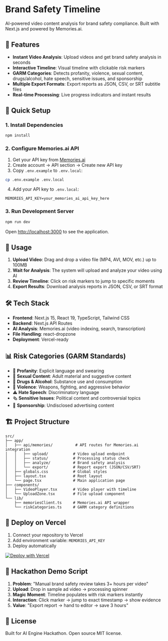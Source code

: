 # Brand Safety Timeline

AI-powered video content analysis for brand safety compliance. Built with Next.js and powered by Memories.ai.

## 🎯 Features

- **Instant Video Analysis**: Upload videos and get brand safety analysis in seconds
- **Interactive Timeline**: Visual timeline with clickable risk markers  
- **GARM Categories**: Detects profanity, violence, sexual content, drugs/alcohol, hate speech, sensitive issues, and sponsorship
- **Multiple Export Formats**: Export reports as JSON, CSV, or SRT subtitle files
- **Real-time Processing**: Live progress indicators and instant results

## 🚀 Quick Setup

### 1. Install Dependencies

```bash
npm install
```

### 2. Configure Memories.ai API

1. Get your API key from [Memories.ai](https://mavi-backend.memories.ai)
2. Create account → API section → Create new API key
3. Copy `.env.example` to `.env.local`:

```bash
cp .env.example .env.local
```

4. Add your API key to `.env.local`:

```env
MEMORIES_API_KEY=your_memories_ai_api_key_here
```

### 3. Run Development Server

```bash
npm run dev
```

Open [http://localhost:3000](http://localhost:3000) to see the application.

## 📝 Usage

1. **Upload Video**: Drag and drop a video file (MP4, AVI, MOV, etc.) up to 100MB
2. **Wait for Analysis**: The system will upload and analyze your video using AI
3. **Review Timeline**: Click on risk markers to jump to specific moments
4. **Export Results**: Download analysis reports in JSON, CSV, or SRT format

## 🛠️ Tech Stack

- **Frontend**: Next.js 15, React 19, TypeScript, Tailwind CSS
- **Backend**: Next.js API Routes
- **AI Analysis**: Memories.ai (video indexing, search, transcription)
- **File Handling**: react-dropzone
- **Deployment**: Vercel-ready

## 📊 Risk Categories (GARM Standards)

- 🤬 **Profanity**: Explicit language and swearing
- 💋 **Sexual Content**: Adult material and suggestive content  
- 🍺 **Drugs & Alcohol**: Substance use and consumption
- 🔫 **Violence**: Weapons, fighting, and aggressive behavior
- ⚠️ **Hate Speech**: Discriminatory language
- 🗞️ **Sensitive Issues**: Political content and controversial topics
- 📣 **Sponsorship**: Undisclosed advertising content

## 🏗️ Project Structure

```
src/
├── app/
│   ├── api/memories/          # API routes for Memories.ai integration
│   │   ├── upload/           # Video upload endpoint
│   │   ├── status/           # Processing status check
│   │   ├── analyze/          # Brand safety analysis
│   │   └── export/           # Report export (JSON/CSV/SRT)
│   ├── globals.css           # Global styles
│   ├── layout.tsx            # Root layout
│   └── page.tsx              # Main application page
├── components/
│   ├── VideoPlayer.tsx       # Video player with timeline
│   └── UploadZone.tsx        # File upload component
└── lib/
    ├── memoriesClient.ts     # Memories.ai API wrapper
    └── riskCategories.ts     # GARM category definitions
```

## 🚀 Deploy on Vercel

1. Connect your repository to Vercel
2. Add environment variable: `MEMORIES_API_KEY`
3. Deploy automatically

[![Deploy with Vercel](https://vercel.com/button)](https://vercel.com/new/clone?repository-url=https://github.com/your-username/brand-safety-timeline)

## 🎪 Hackathon Demo Script

1. **Problem**: "Manual brand safety review takes 3+ hours per video"
2. **Upload**: Drop in sample ad video → processing spinner  
3. **Magic Moment**: Timeline populates with risk markers instantly
4. **Interaction**: Click marker → jump to exact timestamp → show evidence
5. **Value**: "Export report → hand to editor → save 3 hours"

## 📄 License

Built for AI Engine Hackathon. Open source MIT license.

